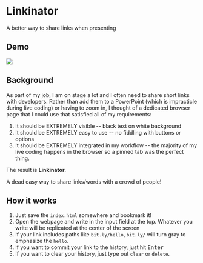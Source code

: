 # Linkinator
A better way to share links when presenting

## Demo
![](https://media.giphy.com/media/l378gVaWfDgDECtYk/giphy.gif)

## Background
As part of my job, I am on stage a lot and I often need to share short links with developers.
Rather than add them to a PowerPoint (which is impracticle during live coding) or having to zoom in, I thought of a dedicated browser page that I could use that satisfied all of my requirements:

1. It should be EXTREMELY visible -- black text on white background
2. It should be EXTREMELY easy to use -- no fiddling with buttons or options
3. It should be EXTREMELY integrated in my workflow -- the majority of my live coding happens in the browser so a pinned tab was the perfect thing.

The result is **Linkinator**.

A dead easy way to share links/words with a crowd of people!

## How it works

1. Just save the `index.html` somewhere and bookmark it!
2. Open the webpage and write in the input field at the top. Whatever you write will be replicated at the center of the screen
3. If your link includes paths like `bit.ly/hello`, `bit.ly/` will turn gray to emphasize the `hello`.
4. If you want to commit your link to the history, just hit <kbd>Enter</kbg>
5. If you want to clear your history, just type out `clear` or `delete`.
